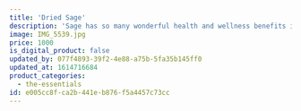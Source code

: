 ```yaml
---
title: 'Dried Sage'
description: 'Sage has so many wonderful health and wellness benefits including reducing oxidative stress in the body, it protects against free radical damage, can reduce inflammation, help with cognitive abilities, and so much more.'
image: IMG_5539.jpg
price: 1000
is_digital_product: false
updated_by: 077f4893-39f2-4e88-a75b-5fa35b145ff0
updated_at: 1614716684
product_categories:
  - the-essentials
id: e005cc8f-ca2b-441e-b876-f5a4457c73cc
---
```

